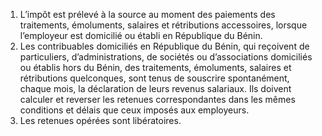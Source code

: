 1)  L’impôt  est  prélevé  à  la  source  au  moment  des  paiements  des traitements,  émoluments,  salaires  et  rétributions  accessoires,  lorsque  l’employeur  est domicilié ou établi en République du Bénin.
2) Les contribuables domiciliés en République du Bénin, qui reçoivent de particuliers,
d’administrations, de sociétés ou d’associations domiciliés ou établis hors du Bénin, des traitements,  émoluments,  salaires  et  rétributions  quelconques,  sont  tenus  de  souscrire spontanément, chaque mois, la déclaration de leurs revenus salariaux.
Ils  doivent  calculer  et  reverser  les  retenues  correspondantes  dans  les  mêmes conditions et délais que ceux imposés aux employeurs.
3) Les retenues opérées sont libératoires.